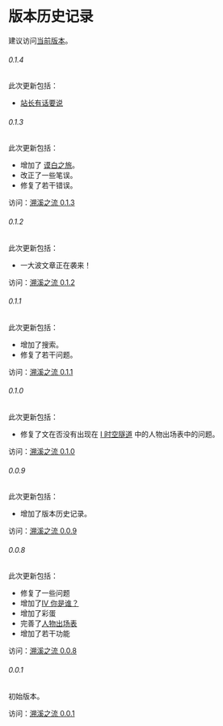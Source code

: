 # 版本历史记录

<note>建议访问<a href="https://other-things.pages.dev">当前版本</a>。</note>

###### 0.1.4
此次更新包括：
- [站长有话要说](站长的信.md)

###### 0.1.3
此次更新包括：
- 增加了 [谟白之旅](谟白之旅.md)。
- 改正了一些笔误。
- 修复了若干错误。

访问：[溯溪之流 0.1.3](https://169728b5.other-things.pages.dev)

###### 0.1.2
此次更新包括：
- 一大波文章正在袭来！

访问：[溯溪之流 0.1.2](https://0560ddeb.other-things.pages.dev/)

###### 0.1.1
此次更新包括：
- 增加了搜索。
- 修复了若干问题。

访问：[溯溪之流 0.1.1](https://79ca3fe3.other-things.pages.dev)

###### 0.1.0
此次更新包括：
- 修复了文在否没有出现在 [I 时空隧道](I-时空隧道.md) 中的人物出场表中的问题。

访问：[溯溪之流 0.1.0](https://7a4f5d72.other-things.pages.dev)

###### 0.0.9
此次更新包括：
- 增加了版本历史记录。

访问：[溯溪之流 0.0.9](https://44ad8806.other-things.pages.dev)

###### 0.0.8
此次更新包括：
- 修复了一些问题
- 增加了[IV 你是谁？](IV-你是谁？.md)
- 增加了彩蛋
- 完善了[人物出场表](人物出场表.md)
- 增加了若干功能

访问：[溯溪之流 0.0.8](https://4965abb1.other-things.pages.dev)

###### 0.0.1
初始版本。

访问：[溯溪之流 0.0.1](https://75c38990.other-things.pages.dev)